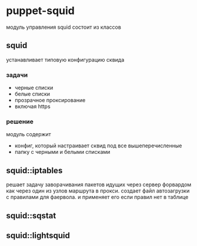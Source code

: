 # puppet-squid
модуль управления squid
состоит из классов
## squid 
устанавливает типовую конфигурацию сквида 
### задачи
* черные списки
* белые списки
* прозрачное проксирование
* включая https
### решение
модуль содержит 
* конфиг, который настраивает сквид под все вышеперечисленные 
* папку с черными и белыми списками
 
## squid::iptables 
решает задачу заворачивания пакетов идущих через сервер форвардом как через один из узлов маршрута в прокси.
создает файл автозагрузки с правилами для фаервола. и применяет его если правил нет в таблице

## squid::sqstat
 
## squid::lightsquid
